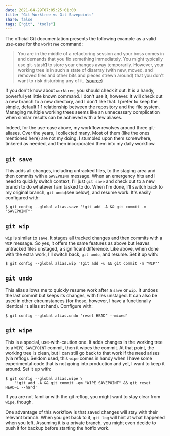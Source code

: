 ```yaml
---
date: 2021-04-29T07:05:25+01:00
title: "Git Worktree vs Git Savepoints"
share: false
tags: ["git", "tools"]
---
```

The official Git documentation presents the following example as a valid
use-case for the `worktree` command:

> You are in the middle of a refactoring session and your boss comes in and
> demands that you fix something immediately. You might typically use
> git-stash[1] to store your changes away temporarily. However, your working
> tree is in such a state of disarray (with new, moved, and removed files and
> other bits and pieces strewn around) that you don't want to risk disturbing
> any of it. ([source][1])

If you don't know about `worktree`, you should check it out. It is a handy,
powerful yet little known command. I don't use it, however. It will check out
a new branch to a new directory, and I don't like that. I prefer to keep the
simple, default 1:1 relationship between the repository and the file system.
Managing multiple working trees seems like an unnecessary complication when
similar results can be achieved with a few aliases. 

Indeed, for the use-case above, my workflow revolves around three git-aliases.
Over the years, I collected many. Most of them (like the ones mentioned here)
are not my doing. I stumbled upon them somewhere, tinkered as needed, and then
incorporated them into my daily workflow.

## `git save`

This adds all changes, including untracked files, to the staging area and then
commits with a `SAVEPOINT` message. When an emergency hits and I need to
quickly switch context, I'll just `git save` and check out to a new branch to
do whatever I am tasked to do. When I'm done, I'll switch back to my original
branch, `git undo`(see below), and resume work. It's easily configured with:

    $ git config --global alias.save '!git add -A && git commit -m "SAVEPOINT"'

## `git wip` 

`wip` is similar to `save`. It stages all tracked changes and then commits with
a `WIP` message. So yes, it offers the same features as above but leaves
untracked files unstaged, a significant difference. Like above, when done with
the extra work, I'll switch back, `git undo`, and resume. Set it up with:

    $ git config --global alias.wip '!git add -u && git commit -m "WIP"'


## `git undo` 
This alias allows me to quickly resume work after a `save` or `wip`. It undoes
the last commit but keeps its changes, with files unstaged. It can also be used
in other circumstances (for those, however, I have a functionally identical
`r1` alias at hand). Configure with:

    $ git config —-global alias.undo 'reset HEAD^ —-mixed'

## `git wipe` 
This is a special, use-with-caution one. It adds changes in the working tree to
a `WIPE SAVEPOINT` commit, then it wipes the commit. At that point, the working
tree is clean, but I can still go back to that work if the need arises (via
reflog). Seldom used, this `wipe` comes in handy when I have some experimental
code that is not going into production and yet, I want to keep it around. Set
it up with:

    $ git config --global alias.wipe \
        '!git add -A && git commit -qm "WIPE SAVEPOINT" && git reset HEAD~1 --hard'

If you are not familiar with the git reflog, you might want to stay clear from
`wipe`, though. 

One advantage of this workflow is that saved changes will stay with their
relevant branch. When you get back to it, `git log` will hint at what happened
when you left. Assuming it is a private branch, you might even decide to push
it for backup before starting the hotfix work.



 [1]: https://git-scm.com/docs/git-worktree
 [2]: https://github.com/nicolaiarocci/dotfiles/blob/master/git/gitconfig
 [rss]: https://nicolaiarocci.com/index.xml
 [tw]: http://twitter.com/nicolaiarocci
 [nl]: https://buttondown.email/nicolaiarocci
